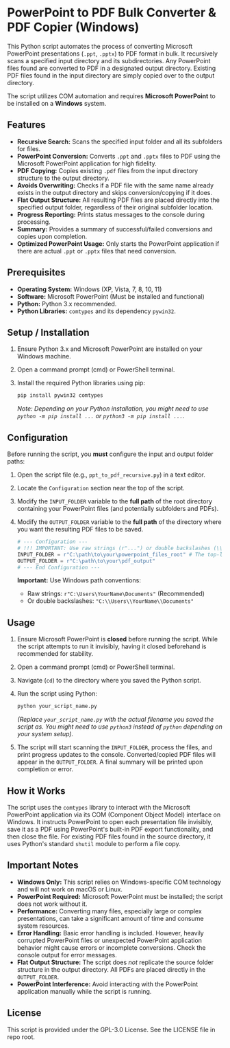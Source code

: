 # PowerPoint to PDF Bulk Converter & PDF Copier (Windows)

This Python script automates the process of converting Microsoft PowerPoint presentations (`.ppt`, `.pptx`) to PDF format in bulk. It recursively scans a specified input directory and its subdirectories. Any PowerPoint files found are converted to PDF in a designated output directory. Existing PDF files found in the input directory are simply copied over to the output directory.

The script utilizes COM automation and requires **Microsoft PowerPoint** to be installed on a **Windows** system.

## Features

*   **Recursive Search:** Scans the specified input folder and all its subfolders for files.
*   **PowerPoint Conversion:** Converts `.ppt` and `.pptx` files to PDF using the Microsoft PowerPoint application for high fidelity.
*   **PDF Copying:** Copies existing `.pdf` files from the input directory structure to the output directory.
*   **Avoids Overwriting:** Checks if a PDF file with the same name already exists in the output directory and skips conversion/copying if it does.
*   **Flat Output Structure:** All resulting PDF files are placed directly into the specified output folder, regardless of their original subfolder location.
*   **Progress Reporting:** Prints status messages to the console during processing.
*   **Summary:** Provides a summary of successful/failed conversions and copies upon completion.
*   **Optimized PowerPoint Usage:** Only starts the PowerPoint application if there are actual `.ppt` or `.pptx` files that need conversion.

## Prerequisites

*   **Operating System:** Windows (XP, Vista, 7, 8, 10, 11)
*   **Software:** Microsoft PowerPoint (Must be installed and functional)
*   **Python:** Python 3.x recommended.
*   **Python Libraries:** `comtypes` and its dependency `pywin32`.

## Setup / Installation

1.  Ensure Python 3.x and Microsoft PowerPoint are installed on your Windows machine.
2.  Open a command prompt (cmd) or PowerShell terminal.
3.  Install the required Python libraries using pip:

    ```bash
    pip install pywin32 comtypes
    ```
    *Note: Depending on your Python installation, you might need to use `python -m pip install ...` or `python3 -m pip install ...`.*

## Configuration

Before running the script, you **must** configure the input and output folder paths:

1.  Open the script file (e.g., `ppt_to_pdf_recursive.py`) in a text editor.
2.  Locate the `Configuration` section near the top of the script.
3.  Modify the `INPUT_FOLDER` variable to the **full path** of the root directory containing your PowerPoint files (and potentially subfolders and PDFs).
4.  Modify the `OUTPUT_FOLDER` variable to the **full path** of the directory where you want the resulting PDF files to be saved.

    ```python
    # --- Configuration ---
    # !!! IMPORTANT: Use raw strings (r"...") or double backslashes (\\) for Windows paths !!!
    INPUT_FOLDER = r"C:\path\to\your\powerpoint_files_root" # The top-level folder to search
    OUTPUT_FOLDER = r"C:\path\to\your\pdf_output"
    # --- End Configuration ---
    ```

    **Important:** Use Windows path conventions:
    *   Raw strings: `r"C:\Users\YourName\Documents"` (Recommended)
    *   Or double backslashes: `"C:\\Users\\YourName\\Documents"`

## Usage

1.  Ensure Microsoft PowerPoint is **closed** before running the script. While the script attempts to run it invisibly, having it closed beforehand is recommended for stability.
2.  Open a command prompt (cmd) or PowerShell terminal.
3.  Navigate (`cd`) to the directory where you saved the Python script.
4.  Run the script using Python:

    ```bash
    python your_script_name.py
    ```
    *(Replace `your_script_name.py` with the actual filename you saved the script as. You might need to use `python3` instead of `python` depending on your system setup).*

5.  The script will start scanning the `INPUT_FOLDER`, process the files, and print progress updates to the console. Converted/copied PDF files will appear in the `OUTPUT_FOLDER`. A final summary will be printed upon completion or error.

## How it Works

The script uses the `comtypes` library to interact with the Microsoft PowerPoint application via its COM (Component Object Model) interface on Windows. It instructs PowerPoint to open each presentation file invisibly, save it as a PDF using PowerPoint's built-in PDF export functionality, and then close the file. For existing PDF files found in the source directory, it uses Python's standard `shutil` module to perform a file copy.

## Important Notes

*   **Windows Only:** This script relies on Windows-specific COM technology and will not work on macOS or Linux.
*   **PowerPoint Required:** Microsoft PowerPoint must be installed; the script does not work without it.
*   **Performance:** Converting many files, especially large or complex presentations, can take a significant amount of time and consume system resources.
*   **Error Handling:** Basic error handling is included. However, heavily corrupted PowerPoint files or unexpected PowerPoint application behavior might cause errors or incomplete conversions. Check the console output for error messages.
*   **Flat Output Structure:** The script does *not* replicate the source folder structure in the output directory. All PDFs are placed directly in the `OUTPUT_FOLDER`.
*   **PowerPoint Interference:** Avoid interacting with the PowerPoint application manually while the script is running.

## License

This script is provided under the GPL-3.0 License. See the LICENSE file in repo root.